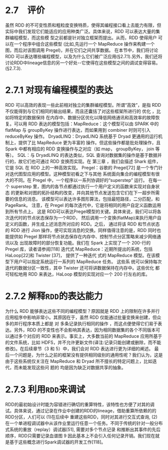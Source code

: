 # 2.7　评价

虽然 RDD 的不可变性质和粗粒度变换特质，使得其编程接口看上去能力有限，但实际中我们发现它们能适应的应用种类广泛。具体来说，RDD 可以表达大量的集群编程模型，而这些模
型之前都是针对独立框架而提出。从而，RDD 使得用户 可以在一个程序中组合这些模型 (比如,先运行一个 MapReduce 操作来构建一个图，而后对该图调用 Pregel)，并在它们之间共享数据。
在本节中，我们将讨论 RDD 可以表达哪些编程模型，以及为什么它们被广泛应用(§2.7.1).另外，我们还将讨论RDD中lineage信息的另一个好处--它使得在这些模型之间的调试变得容易。(§2.7.3).

# 2.7.1 对现有编程模型的表达

RDD 可以高效的表现一些此前相对独立的集群编程模型。所谓“高效”，是指 RDD 不仅能得到与它们相同的输出结果，而且还囊括了对这些框架所进行的 优化 ，比如将特定的数据保持
在内存中、数据分区优化以降低网络通讯和高效率的故障恢复。可以用 RDD 表达的模型包括：MapReduce：这个模型可以由 SPARK 中的 flatMap 与 groupByKey 操作进行表达，而如果用到
combiner 时则可引入 reduceByKey 操作。
DryadLINQ：DryadLINQ 系统基于 Dryad 更通用的运行机制上，提供了比 MapReduce 更为丰富的
操作。但这些操作都是批处理操作，且 Spark 中都有相应的 RDD 变换操作与之对应（如 map，
groupByKey， join 等等）。
SQL：与 DryadLINQ 的表达类似，SQL 查询对数据集的操作是基于数据并行的，故它们也可通过
RDD 变换而实现。在 第三章 ，我们会描述 Shark 组件，它是 SQL 在 RDD 上的一种高效实现。
Pregel：谷歌的 Pregel[72] 是一个专门针对迭代图型应用的模型。这种模型初看之下与其他
系统面向集合的编程模型有很大的不同。在 Pregel 中，一个程序以一系列协调好的“superstep”
运行。
在每一个 superstep 里，图内的各节点都通过执行一个用户定义的函数来实现对自身状态
的更新和对图的拓扑结构的改变，并向其他节点发送包含它们在下一超步所需要的信息的消息。
该模型可以表达许多图形算法，包括最短路径，二分匹配，和 PageRank。
注意，在 Pregel 的每次迭代中，它是将相同的用户自定义函数运用到所有节点上。 这是
RDD可以表达Pregel模型的关键。具体来说，我们可以将各次迭代时的节点状态保存为一个RDD，
然后调用一个变换(flatMap)来执行用户自定义的函数，并生成上述消息所对应的 RDD。之后，
通过将该 RDD 和节点状态的 RDD 进行 Jion 操作，便可实现消息的交换。同样值得注意的是，RDD
同时也能提供如 Pregel 那样将节点状态保存在内存中、控制节点分区策略来减少网络通讯以及
出现故障时的部分恢复功能。我们在 Spark 上实现了一个 200-行的 Pregel 库，读者请参阅[118]
迭代式 MapReduce：近期所提出的系统，包括 HaLoop[22]和 Twister [37]， 提供了一种迭代
式的 MapReduce 模型。在该模型下用户可以指定系统运行一系列的 MapReduce 任务。 这些系
统可以保持每次迭代的数据分区一致性，其中 Twister 还可将讲数据保持在内存中。这些优化
都可轻松地用 RDD 来表达，HaLoop 模型的实现对应一个 200 行左右的库。

# 2.7.2 解释`RDD`的表达能力

为什么 RDD 能够表达这些不同的编程模型？原因就是 RDD 上的限制在许多并行应用程序中影响非常小。其原因在于，虽然 RDD 仅能通过批量变换来创建，但众多的并行程序本质上都是 对
多条记录执行相同的操作 ，而这点便使得它们易于表达。另外，RDD 的不变性也不会影响其表达，因为相同数据集的各个不同版本可以通过多个对应的 RDD 来表示。事实上，大多数当前的
MapReduce 应用所基于的文件系统，比如 HDFS，并不允许更新文件(译注:记录只能创建或删除，而不能修改)。在后续章节（3 和 5）中，我们会对 RDD 表达进行更为详细的阐述。
最后一个问题是，为什么之前的框架没有提供相同级别的通用性呢？我们认为，这是由于这些系统仅关注在 MapReduce 和 Dryad 所不擅长的特定问题上，比如迭代，而未能发现这些问
题的 均是因为缺乏对数据共享的抽象。

# 2.7.3 利用`RDD`来调试

RDD的最初始设计时能为容错进行确切的重算特性，该特性也方便了对其的调试。具体来说，通过记录在作业中创建的RDD的lineage，借助重算所依赖的的RDD分区，人们可以 (1)在后续中
重建这些RDD，同时对其进行交互式查询, (2) 在一个单进程调试器中从该作业里运行任意一个任务。不同于传统的针对一般分布式系统的重放（replay）调试器[51], 需要对多个节点记录
和推断出其事件的先后顺序，RDD只需要记录血谱图 9
因此基本上不会引入任何记录开销。我们现在就是基于这些概念进行Spark调试器的开发工作[118]。

